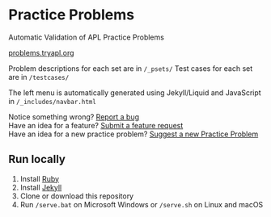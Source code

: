 # Practice Problems
Automatic Validation of APL Practice Problems

[problems.tryapl.org](https://problems.tryapl.org)

Problem descriptions for each set are in `/_psets/`
Test cases for each set are in `/testcases/`

The left menu is automatically generated using Jekyll/Liquid and JavaScript in `/_includes/navbar.html`

Notice something wrong? [Report a bug](https://github.com/Dyalog/PracticeProblems/issues/new?assignees=&labels=&template=bug_report.md&title=)  
Have an idea for a feature? [Submit a feature request](https://github.com/Dyalog/PracticeProblems/issues/new?assignees=&labels=&template=feature_request.md&title=)  
Have an idea for a new practice problem? [Suggest a new Practice Problem](https://github.com/Dyalog/PracticeProblems/issues/new?assignees=&labels=enhancement&template=practice-problem-suggestion.md&title=%5BPractice+Problem%5D+-+Problem+Title)

## Run locally
1. Install [Ruby](https://www.ruby-lang.org/en/downloads/)
1. Install [Jekyll](https://jekyllrb.com/docs/installation/)
1. Clone or download this repository
1. Run `/serve.bat` on Microsoft Windows or `/serve.sh` on Linux and macOS